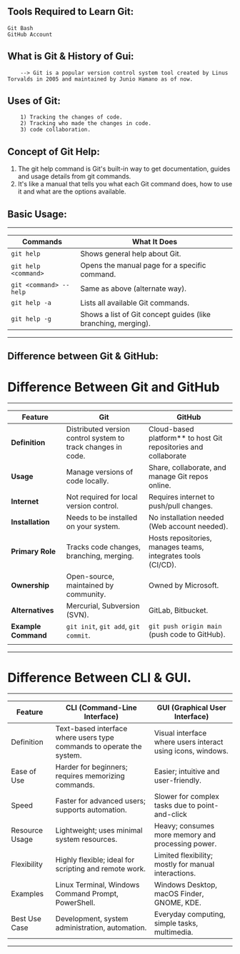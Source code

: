 Tools Required to Learn Git:
---------------------------
	Git Bash
	GitHub Account
	


What is Git & History of Gui:
----------------------------

		--> Git is a popular version control system tool created by Linus Torvalds in 2005 and maintained by Junio Hamano as of now.


Uses of Git:
------------

		1) Tracking the changes of code.
		2) Tracking who made the changes in code.
		3) code collaboration.


Concept of Git Help:
--------------------
1) The git help command is Git's built-in way to get documentation, guides and usage details from git commands.
2)  It's like a manual that tells you what each Git command does, how to use it and what are the options available.

Basic Usage:
------------
------------------------------------------------------------------------------------------
| Commands                | What It Does                                                  |
| ---------------------- | ------------------------------------------------------------- |
| `git help`             | Shows general help about Git.                                 |
| `git help <command>`   | Opens the manual page for a specific command.                 |
| `git <command> --help` | Same as above (alternate way).                                |
| `git help -a`          | Lists all available Git commands.                             |
| `git help -g`          | Shows a list of Git concept guides (like branching, merging). |
------------------------------------------------------------------------------------------

Difference between Git & GitHub:
--------------------------------

# Difference Between Git and GitHub
----------------------------------------------------------------------------------------------------------------------------------------------------
| Feature            | Git                                           | GitHub                                                                       |
|--------------------|-----------------------------------------------|------------------------------------------------------------------------------|
| **Definition**     | Distributed version control system to track changes in code.| Cloud-based platform** to host Git repositories and collaborate|   |**Type**            | Tool (Installed locally)                      | Service (Web-based)                                                          |
| **Usage**          | Manage versions of code locally.              | Share, collaborate, and manage Git repos online.                             |
| **Internet**       | Not required for local version control.       | Requires internet to push/pull changes.                                      |
| **Installation**   | Needs to be installed on your system.         | No installation needed (Web account needed).                                 |
| **Primary Role**   | Tracks code changes, branching, merging.      | Hosts repositories, manages teams, integrates tools (CI/CD).                 |
| **Ownership**      | Open-source, maintained by community.         | Owned by Microsoft.                                                          |
| **Alternatives**   | Mercurial, Subversion (SVN).                  | GitLab, Bitbucket.                                                           |
| **Example Command**| `git init`, `git add`, `git commit`.          | `git push origin main` (push code to GitHub).                                |
|                    |                                               |                                                                              |
-----------------------------------------------------------------------------------------------------------------------------------------------------

# Difference Between CLI & GUI.

-----------------------------------------------------------------------------------------------------------------------------------------------------------
| Feature           | CLI (Command-Line Interface)                                          | GUI (Graphical User Interface)                               |        
| ----------------- | --------------------------------------------------------------------- | -------------------------------------------------------------|
| Definition        | Text-based interface where users type commands to operate the system. | Visual interface where users interact using icons, windows.  |
| Ease of Use       | Harder for beginners; requires memorizing commands.                   | Easier; intuitive and user-friendly.                         |            
| Speed             | Faster for advanced users; supports automation.                       | Slower for complex tasks due to point-and-click  |navigation.|              
| Resource Usage    | Lightweight; uses minimal system resources.                           | Heavy; consumes more memory and processing power.            |           
| Flexibility       | Highly flexible; ideal for scripting and remote work.                 | Limited flexibility; mostly for manual interactions.         |          
| Examples          | Linux Terminal, Windows Command Prompt, PowerShell.                   | Windows Desktop, macOS Finder, GNOME, KDE.                   |          
| Best Use Case     | Development, system administration, automation.                       | Everyday computing, simple tasks, multimedia.                |  
-----------------------------------------------------------------------------------------------------------------------------------------------------------  
